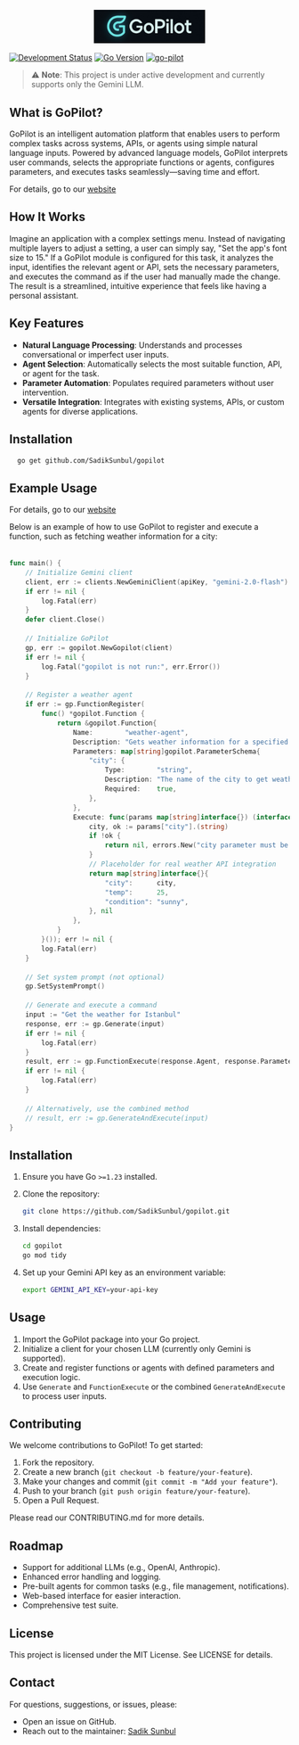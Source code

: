 
<p align="center">
  <img src="gopilot.jpeg" alt="Gopilot Logo" width="200"/>
</p>

[![Development Status](https://img.shields.io/badge/Status-In%20Development-yellow)]()
[![Go Version](https://img.shields.io/badge/Go-%3E%3D%201.23-blue)]()
[![go-pilot](https://img.shields.io/badge/go--pilot-Visit%20Site-blue)](https://go-pilot.vercel.app/)


> ⚠️ **Note**: This project is under active development and currently supports only the Gemini LLM.

## What is GoPilot?

GoPilot is an intelligent automation platform that enables users to perform complex tasks across systems, APIs, or agents using simple natural language inputs. Powered by advanced language models, GoPilot interprets user commands, selects the appropriate functions or agents, configures parameters, and executes tasks seamlessly—saving time and effort.

For details, go to our [website](https://go-pilot.vercel.app/)

## How It Works

Imagine an application with a complex settings menu. Instead of navigating multiple layers to adjust a setting, a user can simply say, "Set the app's font size to 15." If a GoPilot module is configured for this task, it analyzes the input, identifies the relevant agent or API, sets the necessary parameters, and executes the command as if the user had manually made the change. The result is a streamlined, intuitive experience that feels like having a personal assistant.

## Key Features

- **Natural Language Processing**: Understands and processes conversational or imperfect user inputs.
- **Agent Selection**: Automatically selects the most suitable function, API, or agent for the task.
- **Parameter Automation**: Populates required parameters without user intervention.
- **Versatile Integration**: Integrates with existing systems, APIs, or custom agents for diverse applications.

## Installation

```cli
  go get github.com/SadikSunbul/gopilot
```

## Example Usage
For details, go to our [website](https://go-pilot.vercel.app/)

Below is an example of how to use GoPilot to register and execute a function, such as fetching weather information for a city:

```go

func main() {
    // Initialize Gemini client
    client, err := clients.NewGeminiClient(apiKey, "gemini-2.0-flash")
    if err != nil {
        log.Fatal(err)
    }
    defer client.Close()

    // Initialize GoPilot
    gp, err := gopilot.NewGopilot(client)
    if err != nil {
        log.Fatal("gopilot is not run:", err.Error())
    }

    // Register a weather agent
    if err := gp.FunctionRegister(
        func() *gopilot.Function {
            return &gopilot.Function{
                Name:        "weather-agent",
                Description: "Gets weather information for a specified city",
                Parameters: map[string]gopilot.ParameterSchema{
                    "city": {
                        Type:        "string",
                        Description: "The name of the city to get weather information for",
                        Required:    true,
                    },
                },
                Execute: func(params map[string]interface{}) (interface{}, error) {
                    city, ok := params["city"].(string)
                    if !ok {
                        return nil, errors.New("city parameter must be a string")
                    }
                    // Placeholder for real weather API integration
                    return map[string]interface{}{
                        "city":      city,
                        "temp":      25,
                        "condition": "sunny",
                    }, nil
                },
            }
        }()); err != nil {
        log.Fatal(err)
    }

    // Set system prompt (not optional)
    gp.SetSystemPrompt()

    // Generate and execute a command
    input := "Get the weather for Istanbul"
    response, err := gp.Generate(input)
    if err != nil {
        log.Fatal(err)
    }
    result, err := gp.FunctionExecute(response.Agent, response.Parameters)
    if err != nil {
        log.Fatal(err)
    }

    // Alternatively, use the combined method
    // result, err := gp.GenerateAndExecute(input)
}
```

## Installation

1. Ensure you have Go `>=1.23` installed.
2. Clone the repository:

   ```bash
   git clone https://github.com/SadikSunbul/gopilot.git
   ```
3. Install dependencies:

   ```bash
   cd gopilot
   go mod tidy
   ```
4. Set up your Gemini API key as an environment variable:

   ```bash
   export GEMINI_API_KEY=your-api-key
   ```

## Usage

1. Import the GoPilot package into your Go project.
2. Initialize a client for your chosen LLM (currently only Gemini is supported).
3. Create and register functions or agents with defined parameters and execution logic.
4. Use `Generate` and `FunctionExecute` or the combined `GenerateAndExecute` to process user inputs.

## Contributing

We welcome contributions to GoPilot! To get started:

1. Fork the repository.
2. Create a new branch (`git checkout -b feature/your-feature`).
3. Make your changes and commit (`git commit -m "Add your feature"`).
4. Push to your branch (`git push origin feature/your-feature`).
5. Open a Pull Request.

Please read our CONTRIBUTING.md for more details.

## Roadmap

- Support for additional LLMs (e.g., OpenAI, Anthropic).
- Enhanced error handling and logging.
- Pre-built agents for common tasks (e.g., file management, notifications).
- Web-based interface for easier interaction.
- Comprehensive test suite.

## License

This project is licensed under the MIT License. See LICENSE for details.

## Contact

For questions, suggestions, or issues, please:

- Open an issue on GitHub.
- Reach out to the maintainer: [Sadik Sunbul](https://github.com/SadikSunbul)


